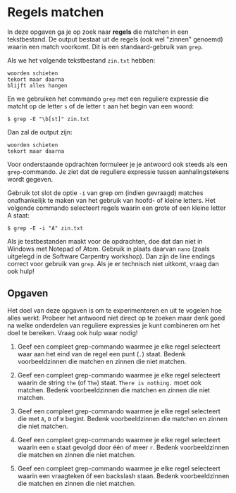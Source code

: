 # Regels matchen

In deze opgaven ga je op zoek naar **regels** die matchen in een tekstbestand. De output bestaat uit de regels (ook wel "zinnen" genoemd) waarin een match voorkomt. Dit is een standaard-gebruik van `grep`.

Als we het volgende tekstbestand `zin.txt` hebben:

    woorden schieten
    tekort maar daarna
    blijft alles hangen

En we gebruiken het commando `grep` met een reguliere expressie die matcht op de letter `s` of de letter `t` aan het begin van een woord:

    $ grep -E "\b[st]" zin.txt

Dan zal de output zijn:

    woorden schieten
    tekort maar daarna

Voor onderstaande opdrachten formuleer je je antwoord ook steeds als een `grep`-commando. Je ziet dat de reguliere expressie tussen aanhalingstekens wordt gegeven.

Gebruik tot slot de optie `-i` van grep om (indien gevraagd) matches onafhankelijk te maken van het gebruik van hoofd- of kleine letters. Het volgende commando selecteert regels waarin een grote of een kleine letter A staat:

    $ grep -E -i "A" zin.txt

Als je testbestanden maakt voor de opdrachten, doe dat dan niet in Windows met Notepad of Atom. Gebruik in plaats daarvan `nano` (zoals uitgelegd in de Software Carpentry workshop). Dan zijn de line endings correct voor gebruik van `grep`. Als je er technisch niet uitkomt, vraag dan ook hulp!

## Opgaven

Het doel van deze opgaven is om te experimenteren en uit te vogelen hoe alles werkt. Probeer het antwoord niet direct op te zoeken maar denk goed na welke onderdelen van reguliere expressies je kunt combineren om het doel te bereiken. Vraag ook hulp waar nodig!

1.  Geef een compleet grep-commando waarmee je elke regel selecteert waar aan het eind van de regel een punt (`.`) staat. Bedenk voorbeeldzinnen die matchen en zinnen die niet matchen.

2.  Geef een compleet grep-commando waarmee je elke regel selecteert waarin de string `the` (of `The`) staat. `There is nothing.` moet ook matchen. Bedenk voorbeeldzinnen die matchen en zinnen die niet matchen.

3.  Geef een compleet grep-commando waarmee je elke regel selecteert die met `A`, `D` of `W` begint. Bedenk voorbeeldzinnen die matchen en zinnen die niet matchen.

4.  Geef een compleet grep-commando waarmee je elke regel selecteert waarin een `o` staat gevolgd door één of meer `r`. Bedenk voorbeeldzinnen die matchen en zinnen die niet matchen.

5.  Geef een compleet grep-commando waarmee je elke regel selecteert waarin een vraagteken óf een backslash staan. Bedenk voorbeeldzinnen die matchen en zinnen die niet matchen.
